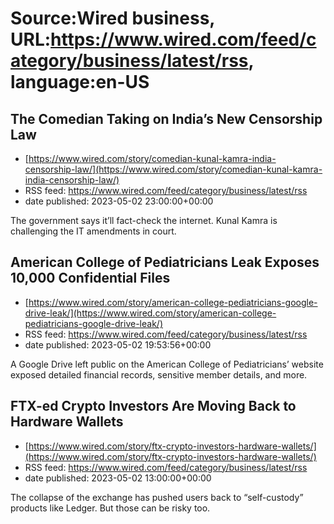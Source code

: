 # Source:Wired business, URL:https://www.wired.com/feed/category/business/latest/rss, language:en-US

## The Comedian Taking on India’s New Censorship Law
 - [https://www.wired.com/story/comedian-kunal-kamra-india-censorship-law/](https://www.wired.com/story/comedian-kunal-kamra-india-censorship-law/)
 - RSS feed: https://www.wired.com/feed/category/business/latest/rss
 - date published: 2023-05-02 23:00:00+00:00

The government says it’ll fact-check the internet. Kunal Kamra is challenging the IT amendments in court.

## American College of Pediatricians Leak Exposes 10,000 Confidential Files
 - [https://www.wired.com/story/american-college-pediatricians-google-drive-leak/](https://www.wired.com/story/american-college-pediatricians-google-drive-leak/)
 - RSS feed: https://www.wired.com/feed/category/business/latest/rss
 - date published: 2023-05-02 19:53:56+00:00

A Google Drive left public on the American College of Pediatricians’ website exposed detailed financial records, sensitive member details, and more.

## FTX-ed Crypto Investors Are Moving Back to Hardware Wallets
 - [https://www.wired.com/story/ftx-crypto-investors-hardware-wallets/](https://www.wired.com/story/ftx-crypto-investors-hardware-wallets/)
 - RSS feed: https://www.wired.com/feed/category/business/latest/rss
 - date published: 2023-05-02 13:00:00+00:00

The collapse of the exchange has pushed users back to “self-custody” products like Ledger. But those can be risky too.

